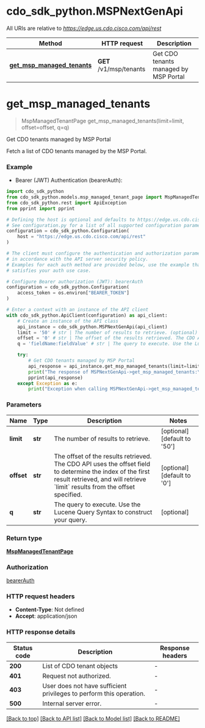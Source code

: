 # cdo_sdk_python.MSPNextGenApi

All URIs are relative to *https://edge.us.cdo.cisco.com/api/rest*

Method | HTTP request | Description
------------- | ------------- | -------------
[**get_msp_managed_tenants**](MSPNextGenApi.md#get_msp_managed_tenants) | **GET** /v1/msp/tenants | Get CDO tenants managed by MSP Portal


# **get_msp_managed_tenants**
> MspManagedTenantPage get_msp_managed_tenants(limit=limit, offset=offset, q=q)

Get CDO tenants managed by MSP Portal

Fetch a list of CDO tenants managed by the MSP Portal.

### Example

* Bearer (JWT) Authentication (bearerAuth):

```python
import cdo_sdk_python
from cdo_sdk_python.models.msp_managed_tenant_page import MspManagedTenantPage
from cdo_sdk_python.rest import ApiException
from pprint import pprint

# Defining the host is optional and defaults to https://edge.us.cdo.cisco.com/api/rest
# See configuration.py for a list of all supported configuration parameters.
configuration = cdo_sdk_python.Configuration(
    host = "https://edge.us.cdo.cisco.com/api/rest"
)

# The client must configure the authentication and authorization parameters
# in accordance with the API server security policy.
# Examples for each auth method are provided below, use the example that
# satisfies your auth use case.

# Configure Bearer authorization (JWT): bearerAuth
configuration = cdo_sdk_python.Configuration(
    access_token = os.environ["BEARER_TOKEN"]
)

# Enter a context with an instance of the API client
with cdo_sdk_python.ApiClient(configuration) as api_client:
    # Create an instance of the API class
    api_instance = cdo_sdk_python.MSPNextGenApi(api_client)
    limit = '50' # str | The number of results to retrieve. (optional) (default to '50')
    offset = '0' # str | The offset of the results retrieved. The CDO API uses the offset field to determine the index of the first result retrieved, and will retrieve `limit` results from the offset specified. (optional) (default to '0')
    q = 'fieldName:fieldValue' # str | The query to execute. Use the Lucene Query Syntax to construct your query. (optional)

    try:
        # Get CDO tenants managed by MSP Portal
        api_response = api_instance.get_msp_managed_tenants(limit=limit, offset=offset, q=q)
        print("The response of MSPNextGenApi->get_msp_managed_tenants:\n")
        pprint(api_response)
    except Exception as e:
        print("Exception when calling MSPNextGenApi->get_msp_managed_tenants: %s\n" % e)
```



### Parameters


Name | Type | Description  | Notes
------------- | ------------- | ------------- | -------------
 **limit** | **str**| The number of results to retrieve. | [optional] [default to &#39;50&#39;]
 **offset** | **str**| The offset of the results retrieved. The CDO API uses the offset field to determine the index of the first result retrieved, and will retrieve &#x60;limit&#x60; results from the offset specified. | [optional] [default to &#39;0&#39;]
 **q** | **str**| The query to execute. Use the Lucene Query Syntax to construct your query. | [optional] 

### Return type

[**MspManagedTenantPage**](MspManagedTenantPage.md)

### Authorization

[bearerAuth](../README.md#bearerAuth)

### HTTP request headers

 - **Content-Type**: Not defined
 - **Accept**: application/json

### HTTP response details

| Status code | Description | Response headers |
|-------------|-------------|------------------|
**200** | List of CDO tenant objects |  -  |
**401** | Request not authorized. |  -  |
**403** | User does not have sufficient privileges to perform this operation. |  -  |
**500** | Internal server error. |  -  |

[[Back to top]](#) [[Back to API list]](../README.md#documentation-for-api-endpoints) [[Back to Model list]](../README.md#documentation-for-models) [[Back to README]](../README.md)

